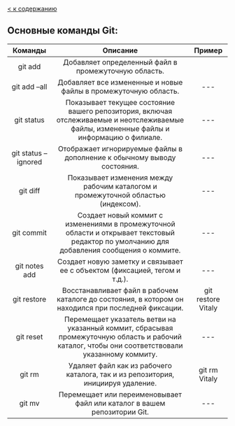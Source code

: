 [< к содержанию](readme.md)

## Основные команды Git:

| Команды |   Описание|   Пример
| :----: | :---: | :-------: |
|git add <file>  | Добавляет определенный файл в промежуточную область.   |
| git add –all     | Добавляет все измененные и новые файлы в промежуточную область.  | ---       |
| git status   |Показывает текущее состояние вашего репозитория, включая отслеживаемые и неотслеживаемые файлы, измененные файлы и информацию о филиале.       | ---        |
| git status –ignored     | Отображает игнорируемые файлы в дополнение к обычному выводу состояния.  |   ---     |
| git diff     | Показывает изменения между рабочим каталогом и промежуточной областью (индексом).      | ---        |
| git commit  | Создает новый коммит с изменениями в промежуточной области и открывает текстовый редактор по умолчанию для добавления сообщения о коммите.   | ---       |
| git notes add     |Создает новую заметку и связывает ее с объектом (фиксацией, тегом и т.д.).       | ---     |
| git restore <file>     | Восстанавливает файл в рабочем каталоге до состояния, в котором он находился при последней фиксации.  |git restore Vitaly       |
| git reset <commit>    | Перемещает указатель ветви на указанный коммит, сбрасывая промежуточную область и рабочий каталог, чтобы они соответствовали указанному коммиту.      | ---       |
| git rm <file>   | Удаляет файл как из рабочего каталога, так и из репозитория, инициируя удаление.  | git rm Vitaly        |
| git mv    | Перемещает или переименовывает файл или каталог в вашем репозитории Git.      | ---       |